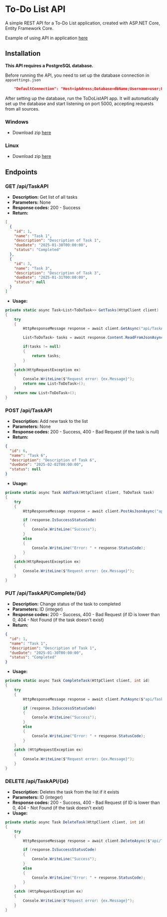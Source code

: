 ﻿# To-Do List API

A simple REST API for a To-Do List application, created with ASP.NET Core, Entity Framework Core.

Example of using API in application [here](https://github.com/Spunyyy/To-DoListConsoleApp)

## Installation

**This API requires a PostgreSQL database.**

Before running the API, you need to set up the database connection in `appsettings.json`
```json
    "DefaultConnection": "Host=ipAdress;Database=dbName;Username=user;Password=password"
```
After setting up the database, run the ToDoListAPI app. It will automatically set up the database and start listening on port 5000, accepting requests from all sources.
### Windows
- Download zip [here](https://github.com/Spunyyy/To-DoListAPI/releases/download/Publish/To-Do_List_API_Win.zip)
### Linux
- Download zip [here](https://github.com/Spunyyy/To-DoListAPI/releases/download/Publish/To-Do_List_API_Linux.zip)

## Endpoints

### GET /api/TaskAPI
- **Description:** Get list of all tasks
- **Parameters:** None
- **Response codes:** 200 - Success
- **Return:**
```json
[
  {
    "id": 1,
    "name": "Task 1",
    "description": "Description of Task 1",
    "dueDate": "2025-01-30T00:00:00",
    "status": "Completed"
  },
  {
    "id": 3,
    "name": "Task 3",
    "description": "Description of Task 3",
    "dueDate": "2025-01-31T00:00:00",
    "status": null
  }
]
```
- **Usage:**
```csharp
private static async Task<List<ToDoTask>> GetTasks(HttpClient client)
{
    try
    {
        HttpResponseMessage response = await client.GetAsync("api/TaskAPI");

        List<ToDoTask> tasks = await response.Content.ReadFromJsonAsync<List<ToDoTask>>();

        if(tasks != null)
        {
            return tasks;
        }
    }
    catch(HttpRequestException ex)
    {
        Console.WriteLine($"Request error: {ex.Message}");
        return new List<ToDoTask>();
    }
    return new List<ToDoTask>();
}
```

### POST /api/TaskAPI
- **Description:** Add new task to the list
- **Parameters:** None
- **Response codes:** 200 - Success, 400 - Bad Request (if the task is null)
- **Return:**
```json
{
  "id": 6,
  "name": "Task 6",
  "description": "Description of Task 6",
  "dueDate": "2025-02-02T00:00:00",
  "status": null
}
```
- **Usage:**
```csharp
private static async Task AddTask(HttpClient client, ToDoTask task)
{
    try
    {
        HttpResponseMessage response = await client.PostAsJsonAsync("api/TaskAPI", task);

        if (response.IsSuccessStatusCode)
        {
            Console.WriteLine("Success");
        }
        else
        {
            Console.WriteLine("Error: " + response.StatusCode);
        }
    }
    catch(HttpRequestException ex)
    {
        Console.WriteLine($"Request error: {ex.Message}");
    }
}
```

### PUT /api/TaskAPI/Complete/{id}
- **Description:** Change status of the task to completed
- **Parameters:** ID (integer)
- **Response codes:** 200 - Success, 400 - Bad Request (if ID is lower than 0, 404 - Not Found (if the task doesn't exist)
- **Return:**
```json
{
  "id": 1,
  "name": "Task 1",
  "description": "Description of Task 1",
  "dueDate": "2025-01-30T00:00:00",
  "status": "Completed"
}
```
- **Usage:**
```csharp
private static async Task CompleteTask(HttpClient client, int id)
{
    try
    {
        HttpResponseMessage response = await client.PutAsync($"api/TaskAPI/Complete/{id}", null);

        if (response.IsSuccessStatusCode)
        {
            Console.WriteLine("Success");
        }
        else
        {
            Console.WriteLine("Error: " + response.StatusCode);
        }
    }
    catch (HttpRequestException ex)
    {
        Console.WriteLine($"Request error: {ex.Message}");
    }
}
```

### DELETE /api/TaskAPI/{id}
- **Description:** Deletes the task from the list if it exists
- **Parameters:** ID (integer)
- **Response codes:** 200 - Success, 400 - Bad Request (if ID is lower than 0, 404 - Not Found (if the task doesn't exist)
- **Usage:**
```csharp
private static async Task DeleteTask(HttpClient client, int id)
{
    try
    {
        HttpResponseMessage response = await client.DeleteAsync($"api/TaskAPI/{id}");

        if (response.IsSuccessStatusCode)
        {
            Console.WriteLine("Success");
        }
        else
        {
            Console.WriteLine("Error: " + response.StatusCode);
        }
    }
    catch (HttpRequestException ex)
    {
        Console.WriteLine($"Request error: {ex.Message}");
    }
}
```